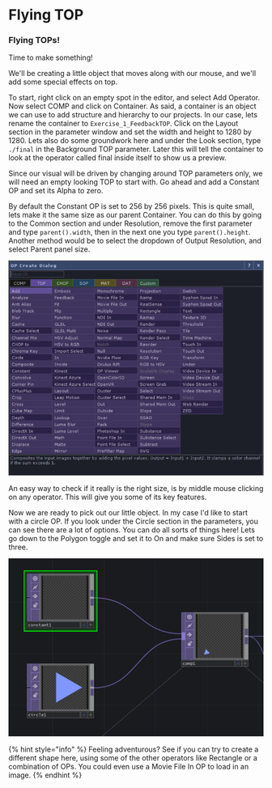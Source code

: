 # Flying TOP



### Flying TOPs!

Time to make something!

We'll be creating a little object that moves along with our mouse, and we'll add some special effects on top. 

To start, right click on an empty spot in the editor, and select Add Operator. Now select COMP and click on Container. As said, a container is an object we can use to add structure and hierarchy to our projects. In our case, lets rename the container to `Exercise_1_FeedbackTOP`. Click on the Layout section in the parameter window and set the width and height to 1280 by 1280. Lets also do some groundwork here and under the Look section, type `./final` in the Background TOP parameter. Later this will tell the container to look at the operator called final inside itself to show us a preview.

Since our visual will be driven by changing around TOP parameters only, we will need an empty looking TOP to start with. Go ahead and add a Constant OP and set its Alpha to zero.

By default the Constant OP is set to 256 by 256 pixels. This is quite small, lets make it the same size as our parent Container. You can do this by going to the Common section and under Resolution, remove the first parameter and type `parent().width`, then in the next one you type `parent().height`.  Another method would be to select the dropdown of Output Resolution, and select Parent panel size.

![](../../../.gitbook/assets/image%20%2821%29.png)

An easy way to check if it really is the right size, is by middle mouse clicking on any operator. This will give you some of its key features.

Now we are ready to pick out our little object. In my case I'd like to start with a circle OP. If you look under the Circle section in the parameters, you can see there are a lot of options. You can do all sorts of things here! Lets go down to the Polygon toggle and set it to On and make sure Sides is set to three.

![](../../../.gitbook/assets/image%20%2824%29.png)

{% hint style="info" %}
Feeling adventurous? See if you can try to create a different shape here, using some of the other operators like Rectangle or a combination of OPs. You could even use a Movie File In OP to load in an image.
{% endhint %}


